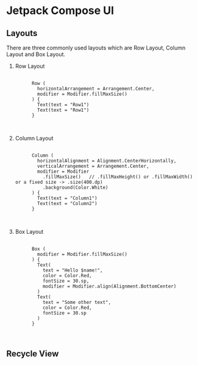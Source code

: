 <h1>Jetpack Compose UI</h1>

<h2>Layouts</h2>
<p>There are three commonly used layouts which are Row Layout, Column Layout and Box Layout.</p>
<ol>
  <li>Row Layout</li>
  <pre>
    <code>
      Row (
        horizontalArrangement = Arrangement.Center,
        modifier = Modifier.fillMaxSize()
      ) {
        Text(text = "Row1")
        Text(text = "Row1")
      }
    </code>
  </pre>

  <li>Column Layout</li>
  <pre>
    <code>
      Column (
        horizontalAlignment = Alignment.CenterHorizontally,
        verticalArrangement = Arrangement.Center,
        modifier = Modifier
          .fillMaxSize()   // .fillMaxHeight() or .fillMaxWidth() or a fixed size -> .size(400.dp)
          .background(Color.White)
      ) {
        Text(text = "Column1")
        Text(text = "Column2")
      }
    </code>
  </pre>

  <li>Box Layout</li>
  <pre>
    <code>
      Box (
        modifier = Modifier.fillMaxSize()
      ) {
        Text(
          text = "Hello $name!",
          color = Color.Red,
          fontSize = 30.sp,
          modifier = Modifier.align(Alignment.BottomCenter)
        )
        Text(
          text = "Some other text",
          color = Color.Red,
          fontSize = 30.sp
        )
      }
    </code>
  </pre>
</ol>

<h2>Recycle View</h2>
